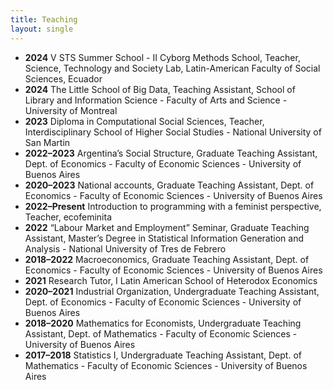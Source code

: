```yaml
---
title: Teaching
layout: single
---
```



- **2024** V STS Summer School - II Cyborg Methods School, Teacher, Science, Technology and Society Lab, Latin-American Faculty of Social Sciences, Ecuador
- **2024** The Little School of Big Data, Teaching Assistant, School of Library and Information Science - Faculty of Arts and Science - University of Montreal
- **2023** Diploma in Computational Social Sciences, Teacher, Interdisciplinary School of Higher Social Studies - National University of San Martin
- **2022–2023** Argentina’s Social Structure, Graduate Teaching Assistant, Dept. of Economics - Faculty of Economic Sciences - University of Buenos Aires
- **2020–2023** National accounts, Graduate Teaching Assistant, Dept. of Economics - Faculty of Economic Sciences - University of Buenos Aires
- **2022–Present** Introduction to programming with a feminist perspective, Teacher, ecofeminita
- **2022** “Labour Market and Employment” Seminar, Graduate Teaching Assistant, Master’s Degree in Statistical Information Generation and Analysis - National University of Tres de Febrero
- **2018–2022** Macroeconomics, Graduate Teaching Assistant, Dept. of Economics - Faculty of Economic Sciences - University of Buenos Aires
- **2021** Research Tutor, I Latin American School of Heterodox Economics
- **2020–2021** Industrial Organization, Undergraduate Teaching Assistant, Dept. of Economics - Faculty of Economic Sciences - University of Buenos Aires
- **2018–2020** Mathematics for Economists, Undergraduate Teaching Assistant, Dept. of Mathematics - Faculty of Economic Sciences - University of Buenos Aires
- **2017–2018** Statistics I, Undergraduate Teaching Assistant, Dept. of Mathematics - Faculty of Economic Sciences - University of Buenos Aires

